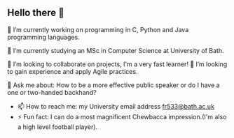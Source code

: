 ## Hello there 👋
🔭 I’m currently working on programming in C, Python and Java programming languages.

🌱 I’m currently studying an MSc in Computer Science at University of Bath.

👯 I’m looking to collaborate on projects, I'm a very fast learner!
🤔 I’m looking to gain experience and apply Agile practices.

 💬 Ask me about: How to be a more effective public speaker or do I have a one or two-handed backhand?
- 📫 How to reach me: my University email address fr533@bath.ac.uk
- ⚡ Fun fact: I can do a most magnificent Chewbacca impression.(I'm also a high level football player).
